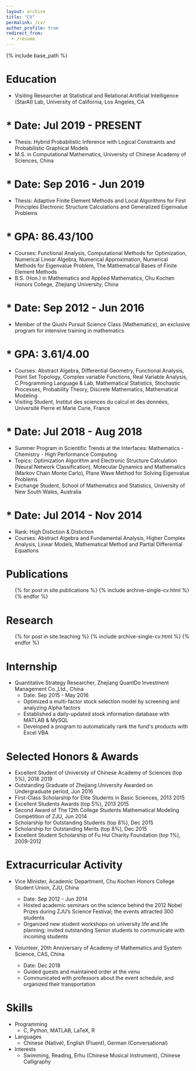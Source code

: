 ```yaml
---
layout: archive
title: "CV"
permalink: /cv/
author_profile: true
redirect_from:
  - /resume
---
```


{% include base_path %}

Education
======
* Visiting Researcher at Statistical and Relational Artificial Intelligence (StarAI) Lab, University of California, Los Angeles, CA
#  * Date: Jul 2019 - PRESENT
  * Thesis: Hybrid Probabilistic Inference with Logical Constraints and Probabilistic Graphical Models
* M.S. in Computational Mathematics, University of Chinese Academy of Sciences, China
#  * Date: Sep 2016 - Jun 2019
  * Thesis: Adaptive Finite Element Methods and Local Algorithms for First Principles Electronic Structure Calculations and Generalized Eigenvalue Problems
#  * GPA: 86.43/100
  * Courses: Functional Analysis, Computational Methods for Optimization,  Numerical Linear Algebra,  Numerical Approximation, Numerical Methods for Eigenvalue Problem, The Mathematical Bases of Finite Element Methods
* B.S. (Hon.) in Mathematics and Applied Mathematics, Chu Kochen Honors College, Zhejiang University, China
#  * Date: Sep 2012 - Jun 2016
  * Member of the Qiushi Pursuit Science Class (Mathematics), an exclusive program for intensive training in mathematics
#  * GPA: 3.61/4.00
  * Courses: Abstract Algebra, Differential Geometry, Functional Analysis, Point Set Topology, Complex variable Functions, Real Variable Analysis, C Programming Language & Lab, Mathematical Statistics, Stochastic Processes, Probability Theory, Discrete Mathematics, Mathematical Modeling
* Visiting Student, Institut des sciences du calcul et des données, Université Pierre et Marie Curie, France
#  * Date: Jul 2018 - Aug 2018
  * Summer Program in Scientific Trends at the Interfaces: Mathematics - Chemistry - High Performance Computing
  * Topics: Optimization Algorithm and Electronic Structure Calculation (Neural Network Classification), Molecular Dynamics and Mathematics (Markov Chain Monte Carlo), Plane Wave Method for Solving Eigenvalue Problems
* Exchange Student, School of Mathematics and Statistics, University of New South Wales, Australia
#  * Date: Jul 2014 - Nov 2014
  * Rank: High Distiction & Distiction
  * Courses: Abstract Algebra and Fundamental Analysis, Higher Complex Analysis, Linear Models, Mathematical Method and Partial Differential Equations

Publications
======
  <ul>{% for post in site.publications %}
    {% include archive-single-cv.html %}
  {% endfor %}</ul>
  
Research
======
  <ul>{% for post in site.teaching %}
    {% include archive-single-cv.html %}
  {% endfor %}</ul>
 
Internship
======
* Quantitative Strategy Researcher, Zhejiang QuantDo Investment Management Co.,Ltd., China
  * Date: Sep 2015 - May 2016
  * Optimized a multi-factor stock selection model by screening and analyzing Alpha factors
  * Established a daily-updated stock information database with MATLAB & MySQL
  * Developed a program to automatically rank the fund's products with Excel VBA
  
  
Selected Honors & Awards
======
* Excellent Student of University of Chinese Academy of Sciences (top 5%), 2018 2019
* Outstanding Graduate of Zhejiang University Awarded on Undergraduate period, Jun 2016
* First-Class Scholarship for Elite Students in Basic Sciences, 2013 2015
* Excellent Students Awards (top 5%), 2013 2015
* Second Award of The 12th College Students Mathematical Modeling Competition of ZJU, Jun 2014
* Scholarship for Outstanding Students (top 8%), Dec 2015
* Scholarship for Outstanding Merits (top 8%), Dec 2015
* Excellent Student Scholarship of Fu Hui Charity Foundation (top 1%), 2009-2012

Extracurricular Activity
======
* Vice Minister, Academic Department, Chu Kochen Honors College Student Union, ZJU, China
  * Date: Sep 2012 - Jun 2014
  * Hosted academic seminars on the science behind the 2012 Nobel Prizes during ZJU’s Science Festival; the events attracted 300 students
  * Organized new student workshops on university life and life planning; invited outstanding Senior students to communicate with incoming students
  
* Volunteer, 20th Anniversary of Academy of Mathematics and System Science, CAS, China
  * Date: Dec 2018
  * Guided guests and maintained order at the venu
  * Communicated with professors about the event schedule, and organized their transportation

Skills
======
* Programming
  * C, Python, MATLAB, LaTeX, R
* Languages
  * Chinese (Native), English (Fluent), German (Conversational)
* Interests
  * Swimming, Reading, Erhu (Chinese Musical Instrument), Chinese Calligraphy
  
  
